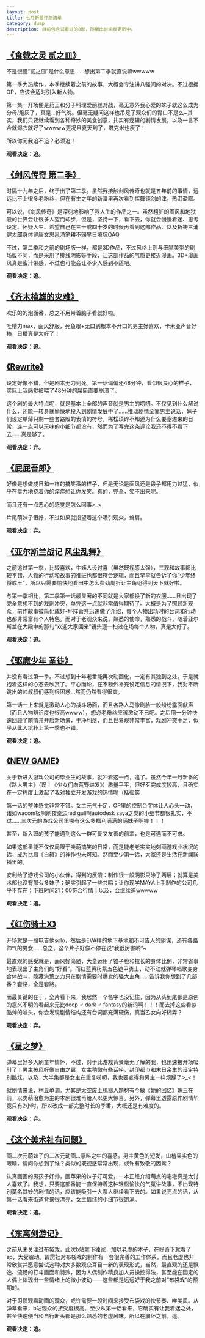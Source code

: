 ```yaml
---
layout: post
title: 七月新番评测清单
category: dump
description: 目前包含试看过的8部，随播出时间表更新中。
---
```


[《食戟之灵 贰之皿》](https://movie.douban.com/subject/26688568/)
---
不是很懂“贰之皿”是什么意思……想出第二季就直说嘛wwwww

第一季大热续作，本季继续着之前的故事，大概会专注讲八强间的对决。不过根据OP，应该会适时引入新人物。

第一集一开场便是药王和分子料理爱丽丝对战，毫无意外我心爱的妹子就这么成为分母/炮灰了，真是...好气魄。但毫无疑问这样也吊足了观众们的胃口不是么~其实，我们只要继续看到各种奇妙的美食创意，扎实有逻辑的剧情发展，以及一言不合就爆衣就好了wwwww更况且夏天到了，塔克米也瘦了！

所以你问我追不追？必须追！

**观看决定：追。**

[《剑风传奇 第二季》](https://movie.douban.com/subject/26692622/)
---
时隔十九年之后，终于出了第二季。虽然我接触剑风传奇也就是五年前的事情，远远比不上很多老粉丝，但在有生之年的新番里再次看到挥舞钝剑的津，热泪盈眶。

可以说，《剑风传奇》是深刻地影响了我人生的作品之一。虽然粗犷的画风和地狱般的世界会让很多人望而却步，但是，坚持一下，看下去，你就会慢慢着迷、思考设定、怀疑人生、希望自己在三十或四十岁的时候再看到这部作品、以及祈祷三浦健太郎身体健康文思泉涌笔耕不辍早日填坑QAQ

不过，第二季和之前的剧场版一样，都是3D作品，不过风格上则与细腻美型的剧场版不同，而是采用了排线阴影等手段，让这部作品的气质更接近漫画。3D+漫画风真是蜜汁带感，不过也可能会让不少人感到不适吧。

**观看决定：追。**

[《齐木楠雄的灾难》](https://movie.douban.com/subject/26801048/)
---
欢乐的的泡面番，总之不用带着脑子看就好啦。

吐槽力max，画风舒服，死鱼眼+无口到根本不开口的男主好喜欢，卡米亚声音好棒，日播真是太好了！

**观看决定：追。**

[《Rewrite》](https://movie.douban.com/subject/26630533/)
---
设定好像不错，但是剧本无力到死。第一话偏偏还48分钟，看似很良心的样子，实际上我感觉被喂了48分钟的屎简直要崩溃了。

这个剧的最大特点呢，就是基本上全部的声音就是男主的唠叨。不仅见到什么解说什么，还能一转身就愉快地投入到剧情发展中了……推动剧情全靠男主说话，妹子们设定单薄只剩一些套路般的表情的符号，稀松琐碎不知道为什么要塞进来的日常，连一点可以玩味的小细节都没有，然而为了写完这条评论我还不得不看下去……真是够了。

**观看决定：弃。**

[《屁屁吾郎》](https://movie.douban.com/subject/26818933/)
---
好像是想做成日和一样的搞笑番的样子，但是无论是画风还是段子都用力过猛，似乎在卖力地挠着你的痒痒想让你发笑。真的，完全，笑不出来呢。

而且还有一点恶心的感觉是怎么回事>_<
    
片尾萌妹子很好，不过如果就指望着这个吸引观众，耸肩。

**观看决定：弃。**

[《亚尔斯兰战记 风尘乱舞》](https://movie.douban.com/subject/26639179/)
---
之前追过第一季，比较喜欢，牛姨人设讨喜（虽然既视感太强），三观和故事都比较不错，人物的行动和故事的推进也都很符合逻辑，而且早早就告诉了你“少年终将成王”，所以只需要愉快地看田中怎么费劲周折让主角组得到天下就好啦。

与第一季相比，第二季第一话最显著的不同就是大家都换了新的衣服……且出现了完全意想不到的戏剧冲突，单凭这一点就非常值得期待了。大概是为了照顾新观众，前作故事被简化成好-坏阵营并迅速做了介绍，每个人物出场时的台词和行动也都非常富有个人特色。而对于老观众来说，熟悉的使命，熟悉的战斗，随着亚尔斯兰在大殿中的那句“欢迎大家回来”镜头逐一扫过在场每个人物，真是太好了。

**观看决定：追。**

[《驱魔少年 圣徒》](https://movie.douban.com/subject/26691515/)
---
并没有看过第一季。不过想到十年老番能再次动画化，一定有其独到之处。于是就抱着这样的心态去欣赏了。平心而论，在不额外补充设定信息的情况下，我对不断跳出的帅叔叔们感到很困惑...然而仍然看得很爽。

第一话一上来就是激动人心的战斗场面，而且各路人马像刷脸一般纷纷露面献声（而且人物辨识度也很高wwww），想必老粉丝应该激动不已吧。之后用一分钟快速回顾了前情并开启新场景，干净利落，而且世界观非常丰富，戏剧冲突十足，似乎从此入坑补上第一季也不错。

**观看决定：追。**

[《NEW GAME》](https://movie.douban.com/subject/26597755/)
---
关于新进入游戏公司的毕业生的故事，就冲着这一点，追了。虽然今年一月新番的《路人男主》（误！《少女们向荒野进发》）质量平平，但好歹完成度较高，且确实在一定程度上激起了我对独立开发游戏的热情呢（括弧笑

第一话的整体感觉非常不错。女主元气十足，OP里的控制台字体让人心头一动，诸如wacom板啊刷夜桌边red gull啊autodesk saya之类的小细节都很扎实，不过……三次元的游戏公司里哪有这么多福利满满的萌妹子啊摔！！！

甚至，新入职的孩子能遇到这么一群可爱又友善的前辈，也是可遇而不可求。

如果这部番能不仅仅局限于卖萌搞笑的日常，而是能老老实实地刻画游戏业状况的话，成为比肩《白箱》的神作也未可知。然而至少第一话，大家还是生活在新闻联播里的。

安利给了游戏公司的小伙伴，得到的反馈：制作很一般阴影只涂了两层；就算是美术部也没有那么多妹子；确实引起了一些共鸣；让你现学MAYA上手制作的公司几乎不存在；下班时间21：00符合行情；以及，会继续追wwwww

**观看决定：追。**

[《红伤骑士X》](https://movie.douban.com/subject/26776160/)
---
开场就是一段电吉他solo，然后是EVA样的地下基地和不可告人的阴谋，还有各路帅气的男女……总之，这个片子好像不停在说“我很厉害哟”~

最直观的感受就是，画风好简陋，大量运用了锥子脸和拉长的身体比例，非常省事地表现出了主角们的“好看”。而红蓝黄粉紫五色铠甲勇士，动不动就弹琴唱歌变身合体战斗，隐藏洪荒之力只在剧情需要时爆发的强大主角……告诉我你想到了几部番？套路，全是套路。

而最关键的在于，全片看下来，我居然一个名字也没记住，因为从头到尾都是原创的意义不明的看起来无比deep ♂ dark ♂ fantasy的新词啊！！！而去掉这些看似酷帅的噱头，你会发现剧情结构还有台词都充满硬伤，真当乙女向好糊弄？

**观看决定：弃。**

[《星之梦》](https://movie.douban.com/subject/26765297/)
---
弹幕里好多人刷童年情怀，不过，对于此游戏背景毫无了解的我，也迅速被开场吸引了！男主披风好像自由之翼，女主稍微有些话唠，封印都市和末日余生的设定特别酷炫，以及...大半集都是女主在重复唠叨，我也要变得和男主一样烦躁了>_<！

就剧情来说，稍显单调。尤其是太空废土机器人题材有今敏《她的回忆》珠玉在前，以卖萌治愈为主的本剧很难再给人以更大惊喜。另外，弹幕里透露原作剧情毕竟只有2小时，所以改成一部完整时长的季番，大概还是有难度的。

**观看决定：弃。**

[《这个美术社有问题》](https://movie.douban.com/subject/26655965/)
---
画二次元萌妹子的二次元动画...意料之中的喜感。男主黄色的短发，山楂果实色的眼睛，请问你想到了谁？类似的既视感常常出现，或许有致敬的因素？

认真画画的男孩子好帅，画苹果的妹子好可爱，一本正经介绍萌点的宅宅真是太讨人喜欢了。我想，只要这部番能一直保持着这种轻松愉快的气氛讲故事，不出现特别莫名其妙的剧情的话，应该能吸引一大票人继续看下去的。如果说亮点的话，从第一话看来街道背景很漂亮，女主情绪的小细节很饱满。

**观看决定：追。**

[《东离剑游记》](https://movie.douban.com/subject/26724115/)
---
之前从未关注过布袋戏，此次b站拿下独家，加以老虚的本子，在好奇下就看了sp，大受震动。霹雳社对布袋戏的制作有一套很完善的工作体系，而且老虚也非常欣赏并愿意尝试这种对大多数观众耳目一新的表现形式，当然，最直观的还是飘逸、流畅的打斗画面和特效，因为人偶制作精良加人员操控得法，甚至能在固定的人偶上体现出一些情绪上的微小波动——这些都是远远好于我之前对“布袋戏”的预期的。

对于习惯观看动画的观众，或许需要一段时间来接受布袋戏的快节奏、唯美风。从弹幕看来，b站观众的接受度很高。至少从第一话看来，它确实有让我着迷之处，甚至快速便当和自行断头都是那么熟悉的老虚风味。所以在崩坏之前，追。

**观看决定：追。**
